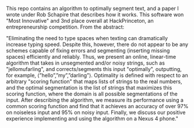 This repo contains an algorithm to optimally segment text, and a paper
I wrote under Rob Schapire that describes how it works. This software won "Most Innovative" and 3nd place overall at HackPrinceton, an entrepreneurship competition. From the abstract:

"Eliminating the need to type spaces when texting can dramatically increase typing speed. Despite this, however, there do not appear to be any schemes capable of fixing errors and segmenting (inserting missing spaces) efficiently and reliably. Thus, we present an online, linear-time algorithm that takes in unsegmented and/or noisy strings, such as "jellomufarling", and corrects/segments this input "optimally", outputting, for example, ⟨”hello”,”my”,”darling”⟩. Optimality is defined with respect to an arbitrary "scoring function" that maps lists of strings to the real numbers, and the optimal segmentation is the list of strings that maximizes this scoring function, where the domain is all possible segmentations of the input. After describing the algorithm, we measure its performance using a common scoring function and find that it achieves an accuracy of over 97% on noiseless input and 95% on noisy input. Finally, we discuss our positive experience implementing and using the algorithm on a Nexus 4 phone."
